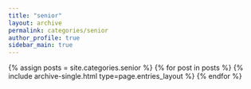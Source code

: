 ```yaml
---
title: "senior"
layout: archive
permalink: categories/senior
author_profile: true
sidebar_main: true
---
```



{% assign posts = site.categories.senior %}
{% for post in posts %} {% include archive-single.html type=page.entries_layout %} {% endfor %}

